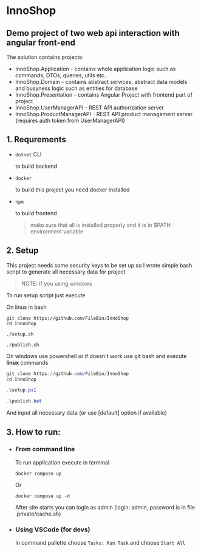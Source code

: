 # InnoShop

## Demo project of two web api interaction with angular front-end

The solution contains projects:
* InnoShop.Application - contains whole application logic such as commands, DTOs, queries, utils etc.
* InnoShop.Domain - contains abstract services, abstract data models and busyness logic such as entities for database
* InnoShop.Presentation - contains Angular Project with frontend part of project
* InnoShop.UserManagerAPI - REST API authorization server
* InnoShop.ProductManagerAPI - REST API product management server
(requires auth token from UserManagerAPI)

## 1. Requrements

* `dotnet` CLI

  to build backend

* `docker`

  to build this project you need docker installed

* `npm`

  to build frontend

  > make sure that all is installed properly and it is in $PATH environment variable
  
## 2. Setup

This project needs some security keys to be set up so I wrote simple bash script to generate all necessary data for project

> NOTE: If you using windows

To run setup script just execute 

On linux in bash

```shell
git clone https://github.com/FileBin/InnoShop
cd InnoShop

./setup.sh

./publish.sh
```


On windows use powershell or if doesn't work use git bash and execute **linux** commands

```ps1
git clone https://github.com/FileBin/InnoShop
cd InnoShop

.\setup.ps1

.\publish.bat
```

And input all necessary data (or use \[default\] option if available)

## 3. How to run:
* ### From command line
  To run application execute in terminal

  ```shell
  docker compose up
  ```

  Or 

  ```shell
  docker compose up -d
  ```

  After site starts you can login as admin (login: admin, password is in file .private/cache.sh)

* ### Using VSCode (for devs)
  In command pallette choose `Tasks: Run Task` and choose `Start All`